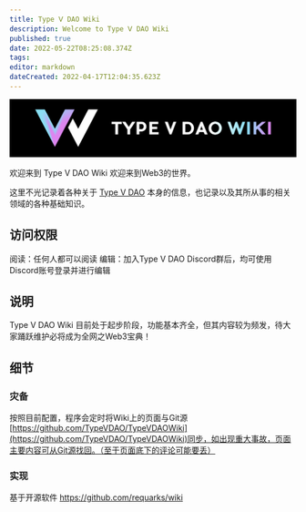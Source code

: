 ```yaml
---
title: Type Ⅴ DAO Wiki
description: Welcome to Type Ⅴ DAO Wiki
published: true
date: 2022-05-22T08:25:08.374Z
tags: 
editor: markdown
dateCreated: 2022-04-17T12:04:35.623Z
---
```


![tvdwiki-bar.png](/tvdwiki-bar.png)

欢迎来到 Type Ⅴ DAO Wiki
欢迎来到Web3的世界。

这里不光记录着各种关于 [Type V DAO](TypeVDAO) 本身的信息，也记录以及其所从事的相关领域的各种基础知识。


## 访问权限
阅读：任何人都可以阅读
编辑：加入Type V DAO Discord群后，均可使用Discord账号登录并进行编辑

## 说明
Type V DAO Wiki 目前处于起步阶段，功能基本齐全，但其内容较为频发，待大家踊跃维护必将成为全网之Web3宝典！

## 细节

### 灾备
按照目前配置，程序会定时将Wiki上的页面与Git源[https://github.com/TypeVDAO/TypeVDAOWiki](https://github.com/TypeVDAO/TypeVDAOWiki)同步，如出现重大事故，页面主要内容可从Git源找回。（至于页面底下的评论可能要丢）

### 实现
基于开源软件 https://github.com/requarks/wiki
